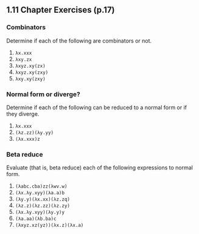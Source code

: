 ## 1.11 Chapter Exercises (p.17)

### Combinators
Determine if each of the following are combinators or not.
1. `λx.xxx`
2. `λxy.zx`
3. `λxyz.xy(zx)`
4. `λxyz.xy(zxy)`
5. `λxy.xy(zxy)`

### Normal form or diverge?
Determine if each of the following can be reduced to a normal form or if they diverge.
1. `λx.xxx`
2. `(λz.zz)(λy.yy)`
3. `(λx.xxx)z`

### Beta reduce
Evaluate (that is, beta reduce) each of the following expressions to normal form.
1. `(λabc.cba)zz(λwv.w)`
2. `(λx.λy.xyy)(λa.a)b`
3. `(λy.y)(λx.xx)(λz.zq)`
4. `(λz.z)(λz.zz)(λz.zy)`
5. `(λx.λy.xyy)(λy.y)y`
6. `(λa.aa)(λb.ba)c`
7. `(λxyz.xz(yz))(λx.z)(λx.a)`
